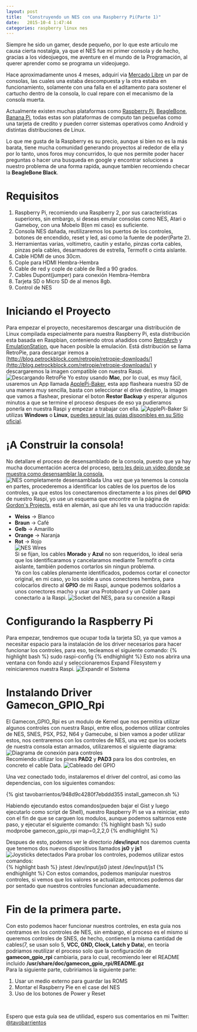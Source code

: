 ```yaml
---
layout: post
title:  "Construyendo un NES con una Raspberry Pi(Parte 1)"
date:   2015-10-4 1:47:44
categories: raspberry linux nes
---
```


Siempre he sido un gamer, desde pequeño, por lo que este articulo me causa cierta nostalgía, ya que el NES fue mi primer consola y de hecho, gracias a los videojuegos,
me aventure en el mundo de la Programación, al querer aprender como se programa un videojuego.

Hace aproximadamente unos 4 meses, adquirí via [Mercado Libre](http://www.mercadolibre.com.mx) un par de consolas, las cuales una estaba descompuesta y la otra estaba en
funcionamiento, solamente con una falla en el aditamento para sostener el cartucho dentro de la consola, lo cual repare con el mecanismo de la consola muerta.

Actualmente existen muchas plataformas como [Raspberry Pi](http://www.raspberrypi.org), [BeagleBone](http://www.beagleboard.org/black), [Banana Pi](http://www.banana-pi.com), 
todas estas son plataformas de computo tan pequeñas como una tarjeta de credito y pueden correr sistemas operativos como Android y distintas distribuciones de Linux.

Lo que me gusta de la Raspberry es su precio, aunque si bien no es la más barata, tiene mucha comunidad generando proyectos al rededor de ella y por lo tanto, unos foros
muy concurridos, lo que nos permite poder hacer preguntas o hacer una busqueda en google y encontrar soluciones a nuestro problema de una forma rapida, aunque tambien
recomiendo checar la **BeagleBone Black**.

# Requisitos

1. Raspberry Pi, recomiendo una Raspberry 2, por sus caracteristicas superiores, sin embargo, si deseas emular consolas como NES, Atari o Gameboy, con una Mobelo B(en mi caso) es suficiente.
2. Consola NES dañada, reutilizaremos los puertos de los controles, botones de encendido, reset y led, asi como la fuente de poder(Parte 2).
3. Herramientas varias, voltimetro, cautín y estaño, pinzas corta cables, pinzas pela cables, desarmadores de estrella, Termofit o cinta aislante.
4. Cable HDMI de unos 30cm.
5. Cople para HDMI Hembra-Hembra
6. Cable de red y cople de cable de Red a 90 grados.
7. Cables Dupont(jumper) para conexión Hembra-Hembra
8. Tarjeta SD o Micro SD de al menos 8gb.
9. Control de NES

# Iniciando el Proyecto
Para empezar el proyecto, necesitaremos descargar una distribución de Linux compilada especialmente para nuestra Raspberry Pi, esta distribución esta basada en Raspbian, 
conteniendo otros añadidos como [RetroArch](https://github.com/libretro/RetroArch) y [EmulationStation](http://emulationstation.org/), que hacen posible la emulación.
Está distribución se llama RetroPie, para descargar iremos a [http://blog.petrockblock.com/retropie/retropie-downloads/](http://blog.petrockblock.com/retropie/retropie-downloads/)
y descargaremos la imagen compatible con nuestra Raspi.
![Descargando RetroPie](/images/nes/retropie_download.png)
Yo estoy usando **Mac**, por lo cual, es muy fácil, usaremos un App llamada [ApplePi-Baker](http://www.tweaking4all.com/hardware/raspberry-pi/macosx-apple-pi-baker/), esta app flasheara nuestra SD
de una manera muy sencilla, basta con seleccionar el drive destino, la imagen que vamos a flashear, presionar el boton **Restor Backup** y esperar algunos minutos a que se termine el proceso
despues de eso ya pudieramos ponerla en nuestra Raspi y empezar a trabajar con ella.
![ApplePi-Baker](/images/nes/pi_baker.png)
Si utilizas **Windows** o **Linux**, [puedes seguir las guias disponibles en su Sitio oficial](https://www.raspberrypi.org/documentation/installation/installing-images/).

# ¡A Construir la consola!
No detallare el proceso de desensamblado de la consola, puesto que ya hay mucha documentación acerca del proceso, [pero les dejo un video donde se muestra como desensamblar la consola.](http://www.youtube.com/embed/thVTgCLDoqI)
![NES completamente desensamblada](/images/nes/2.JPG)
Una vez que ya tenemos la consola en partes, procederemos a identificar los cables de los puertos de los controles, ya que estos los conectaremos directamente a los pines del
**GPIO** de nuestro Raspi, yo use un esquema que encontre en la página de [Gordon's Projects](https://projects.drogon.net/nes-controller-on-the-raspberry-pi/), está en alemán,
asi que ahi les va una traducción rapida: <br/>
- **Weiss** -> Blanco<br/>
- **Braun** -> Café<br/>
- **Gelb** -> Amarillo<br/>
- **Orange** -> Naranja<br/>
- **Rot** -> Rojo<br/>
![NES Wires](/images/nes/wires_controller_schematic.png)<br/>
Si se fijan, los cables **Morado** y **Azul** no son requeridos, lo ideal seria que los identificaramos y cancelaramos mediante Termofit o cinta aislante, también podemos cortarlos sin ningun problema.<br/>
Ya con los cables plenamente identificados, podemos cortar el conector original, en mi caso, yo los solde a unos conectores hembra, para colocarlos directo al **GPIO** de mi Raspi, aunque podemos soldarlos a unos conectores macho
y usar una Protoboard y un Cobler para conectarlo a la Raspi.
![Socket del NES, para su conexión a Raspi](/images/nes/3.JPG)

# Configurando la Raspberry Pi
Para empezar, tendremos que ocupar toda la tarjeta SD, ya que vamos a necesitar espacio para la instalación de los driver necesarios para hacer funcionar los controles, para eso, tecleamos el siguiente comando:
{% highlight bash %}
sudo raspi-config
{% endhighlight %}
Esto nos abrira una ventana con fondo azul y seleccionaremos Expand Filesystem y reiniciaremos nuestra Raspi.
![Expandir el Sistema](/images/nes/expand_filesystem.png)

# Instalando Driver Gamecon_GPIO_Rpi
El Gamecon_GPIO_Rpi es un modulo de Kernel que nos permitira utilizar algunos controles con nuestra Raspi, entre ellos, podemos utilizar controles de NES, SNES, PSX, PS2, N64 y Gamecube,
si bien vamos a poder utilizar estos, nos centraremos con los controles de NES, una vez que los sockets de nuestra consola estan armados, utilizaremos el siguiente diagrama:
![Diagrama de conexión para controles](/images/nes/gpio_controller_pinout.png)<br/>
Recomiendo utilizar los pines **PAD2** y **PAD3** para los dos controles, en concreto el cable Data.
![Cableado del GPIO](/images/nes/4.JPG)

Una vez conectado todo, instalaremos el driver del control, asi como las dependencias, con los siguientes comandos:

{% gist tavobarrientos/948d9c4280f7ebddd355 install_gamecon.sh %}

Habiendo ejecutando estos comandos(pueden bajar el Gist y luego ejecutarlo como script de Shell), nuestro Raspberry Pi se va a reiniciar, esto con el fin de que se carguen los modulos,
aunque podemos saltarnos este paso, y ejecutar el siguiente comando:
{% highlight bash %}
sudo modprobe gamecon_gpio_rpi map=0,2,2,0
{% endhighlight %}

Despues de esto, podemos ver le directorio **/dev/input** nos daremos cuenta que tenemos dos nuevos dispositivos llamados **js0** y **js1**
![Joysticks detectados](/images/nes/joysticks.png)
Para probar los controles, podemos utilizar estos comandos:<br/>
{% highlight bash %}
jstest /dev/input/js0
jstest /dev/input/js1
{% endhighlight %}
Con estos comandos, podemos manipular nuestros controles, si vemos que los valores se actualizan, entonces podemos dar por sentado que nuestros controles funcionan adecuadamente.

# Fin de la primera parte.
Con esto podemos hacer funcionar nuestros controles, en esta guia nos centramos en los controles de NES, sin embargo, el proceso es el mismo si queremos controles de SNES, de hecho, 
contienen la misma cantidad de cables(7, se usan solo 5, **VCC, GND, Clock, Latch y Data**), en teoría podriamos reutilizar el proceso solo que la configuración de **gamecon_gpio_rpi** cambiaria,
para lo cual, recomiendo leer el README incluido **/usr/share/doc/gamecon_gpio_rpi/README.gz**
<br/>
Para la siguiente parte, cubririamos la siguiente parte:<br/>
1. Usar un medio externo para guardar las ROMS<br/>
2. Montar el Raspberry Pie en el case del NES<br/>
3. Uso de los botones de Power y Reset<br/>
<br/>

Espero que esta guía sea de utilidad, espero sus comentarios en mi Twitter: [@tavobarrientos](http://www.twitter.com/tavobarrientos)